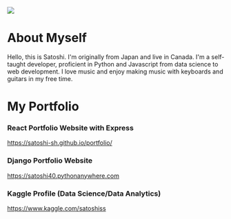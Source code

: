 ![](https://komarev.com/ghpvc/?username=your-github-username&color=green)
# About Myself
Hello, this is Satoshi. I'm originally from Japan and live in Canada. I'm a self-taught developer, proficient in Python and Javascript from data science to web development. I love music and enjoy making music with keyboards and guitars in my free time.

# My Portfolio
### React Portfolio Website with Express
https://satoshi-sh.github.io/portfolio/
### Django Portfolio Website
https://satoshi40.pythonanywhere.com
### Kaggle Profile (Data Science/Data Analytics)
https://www.kaggle.com/satoshiss



<!---
Satoshi-Sh/Satoshi-Sh is a ✨ special ✨ repository because its `README.md` (this file) appears on your GitHub profile.
You can click the Preview link to take a look at your changes.
--->

